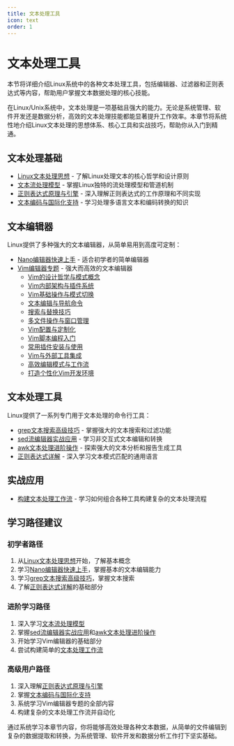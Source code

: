 ```yaml
---
title: 文本处理工具
icon: text
order: 1
---
```


# 文本处理工具

本节将详细介绍Linux系统中的各种文本处理工具，包括编辑器、过滤器和正则表达式等内容，帮助用户掌握文本数据处理的核心技能。

在Linux/Unix系统中，文本处理是一项基础且强大的能力。无论是系统管理、软件开发还是数据分析，高效的文本处理技能都能显著提升工作效率。本章节将系统性地介绍Linux文本处理的思想体系、核心工具和实战技巧，帮助你从入门到精通。

## 文本处理基础

- [Linux文本处理思想](./01-Linux文本处理思想.md) - 了解Linux处理文本的核心哲学和设计原则
- [文本流处理模型](./02-文本流处理模型.md) - 掌握Linux独特的流处理模型和管道机制
- [正则表达式原理与引擎](./03-正则表达式原理与引擎.md) - 深入理解正则表达式的工作原理和不同实现
- [文本编码与国际化支持](./04-文本编码与国际化支持.md) - 学习处理多语言文本和编码转换的知识

## 文本编辑器

Linux提供了多种强大的文本编辑器，从简单易用到高度可定制：

- [Nano编辑器快速上手](./06-Nano编辑器快速上手.md) - 适合初学者的简单编辑器
- [Vim编辑器专题](./05-Vim编辑器专题/) - 强大而高效的文本编辑器
  - [Vim的设计哲学与模式概念](./05-Vim编辑器专题/01-Vim的设计哲学与模式概念.md)
  - [Vim内部架构与插件系统](./05-Vim编辑器专题/02-Vim内部架构与插件系统.md)
  - [Vim基础操作与模式切换](./05-Vim编辑器专题/03-Vim基础操作与模式切换.md)
  - [文本编辑与导航命令](./05-Vim编辑器专题/04-文本编辑与导航命令.md)
  - [搜索与替换技巧](./05-Vim编辑器专题/05-搜索与替换技巧.md)
  - [多文件操作与窗口管理](./05-Vim编辑器专题/06-多文件操作与窗口管理.md)
  - [Vim配置与定制化](./05-Vim编辑器专题/07-Vim配置与定制化.md)
  - [Vim脚本编程入门](./05-Vim编辑器专题/08-Vim脚本编程入门.md)
  - [常用插件安装与使用](./05-Vim编辑器专题/09-常用插件安装与使用.md)
  - [Vim与外部工具集成](./05-Vim编辑器专题/10-Vim与外部工具集成.md)
  - [高效编辑模式与工作流](./05-Vim编辑器专题/11-高效编辑模式与工作流.md)
  - [打造个性化Vim开发环境](./05-Vim编辑器专题/12-打造个性化Vim开发环境.md)

## 文本处理工具

Linux提供了一系列专门用于文本处理的命令行工具：

- [grep文本搜索高级技巧](./07-grep文本搜索高级技巧.md) - 掌握强大的文本搜索和过滤功能
- [sed流编辑器实战应用](./08-sed流编辑器实战应用.md) - 学习非交互式文本编辑和转换
- [awk文本处理进阶操作](./09-awk文本处理进阶操作.md) - 探索强大的文本分析和报告生成工具
- [正则表达式详解](./10-正则表达式详解.md) - 深入学习文本模式匹配的通用语言

## 实战应用

- [构建文本处理工作流](./11-构建文本处理工作流.md) - 学习如何组合各种工具构建复杂的文本处理流程

## 学习路径建议

### 初学者路径
1. 从[Linux文本处理思想](./01-Linux文本处理思想.md)开始，了解基本概念
2. 学习[Nano编辑器快速上手](./06-Nano编辑器快速上手.md)，掌握基本的文本编辑能力
3. 学习[grep文本搜索高级技巧](./07-grep文本搜索高级技巧.md)，掌握文本搜索
4. 了解[正则表达式详解](./10-正则表达式详解.md)的基础部分

### 进阶学习路径
1. 深入学习[文本流处理模型](./02-文本流处理模型.md)
2. 掌握[sed流编辑器实战应用](./08-sed流编辑器实战应用.md)和[awk文本处理进阶操作](./09-awk文本处理进阶操作.md)
3. 开始学习Vim编辑器的基础部分
4. 尝试构建简单的[文本处理工作流](./11-构建文本处理工作流.md)

### 高级用户路径
1. 深入理解[正则表达式原理与引擎](./03-正则表达式原理与引擎.md)
2. 掌握[文本编码与国际化支持](./04-文本编码与国际化支持.md)
3. 系统学习Vim编辑器专题的全部内容
4. 构建复杂的文本处理工作流并自动化

通过系统学习本章节内容，你将能够高效处理各种文本数据，从简单的文件编辑到复杂的数据提取和转换，为系统管理、软件开发和数据分析工作打下坚实基础。